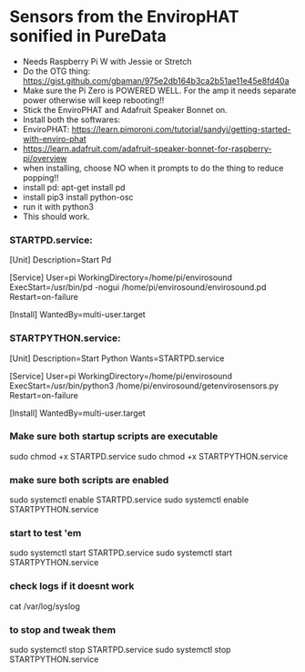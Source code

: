# Sensors from the EnviropHAT sonified in PureData

* Needs Raspberry Pi W with Jessie or Stretch
* Do the OTG thing: https://gist.github.com/gbaman/975e2db164b3ca2b51ae11e45e8fd40a
* Make sure the Pi Zero is POWERED WELL. For the amp it needs separate power otherwise will keep rebooting!!
* Stick the EnviroPHAT and Adafruit Speaker Bonnet on.
* Install both the softwares:
* EnviroPHAT: https://learn.pimoroni.com/tutorial/sandyj/getting-started-with-enviro-phat
* https://learn.adafruit.com/adafruit-speaker-bonnet-for-raspberry-pi/overview
* when installing, choose NO when it prompts to do the thing to reduce popping!!
* install pd: apt-get install pd
* install pip3 install python-osc
* run it with python3
* This should work.

### STARTPD.service:

[Unit]
Description=Start Pd

[Service]
User=pi
WorkingDirectory=/home/pi/envirosound
ExecStart=/usr/bin/pd -nogui /home/pi/envirosound/envirosound.pd
Restart=on-failure

[Install]
WantedBy=multi-user.target

### STARTPYTHON.service:

[Unit]
Description=Start Python
Wants=STARTPD.service

[Service]
User=pi
WorkingDirectory=/home/pi/envirosound
ExecStart=/usr/bin/python3 /home/pi/envirosound/getenvirosensors.py
Restart=on-failure

[Install]
WantedBy=multi-user.target

### Make sure both startup scripts are executable

sudo chmod +x STARTPD.service
sudo chmod +x STARTPYTHON.service

### make sure both scripts are enabled

sudo systemctl enable STARTPD.service
sudo systemctl enable STARTPYTHON.service

### start to test 'em
sudo systemctl start STARTPD.service
sudo systemctl start STARTPYTHON.service

### check logs if it doesnt work

cat /var/log/syslog

### to stop and tweak them
sudo systemctl stop STARTPD.service
sudo systemctl stop STARTPYTHON.service
